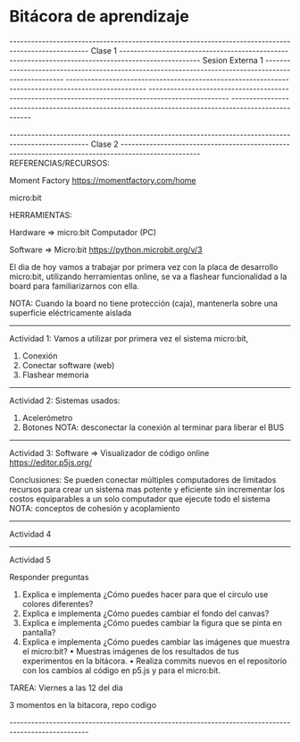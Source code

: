 # Bitácora de aprendizaje


*----------------------------------------------------------------------------------------------------*
Clase 1
*----------------------------------------------------------------------------------------------------*
Sesion Externa 1
*----------------------------------------------------------------------------------------------------*
*----------------------------------------------------------------------------------------------------*
*----------------------------------------------------------------------------------------------------*
*----------------------------------------------------------------------------------------------------*

*----------------------------------------------------------------------------------------------------*
Clase 2
*----------------------------------------------------------------------------------------------------*
REFERENCIAS/RECURSOS:

Moment Factory
https://momentfactory.com/home

micro:bit





HERRAMIENTAS:

Hardware =>
micro:bit
Computador (PC)

Software =>
Micro:bit
https://python.microbit.org/v/3


El dia de hoy vamos a trabajar por primera vez con la placa de desarrollo micro:bit, utilizando herramientas online, se va a flashear funcionalidad a la board para familiarizarnos con ella.


NOTA: Cuando la board no tiene protección (caja), mantenerla sobre una superficie eléctricamente aislada



-------------------------------------------------
Actividad 1:
Vamos a utilizar por primera vez el sistema micro:bit,
1.	Conexión
2.	Conectar software (web)
3.	Flashear memoria

-------------------------------------------------
Actividad 2:
Sistemas usados:
1.	Acelerómetro
2.	Botones
NOTA: desconectar la conexión al terminar para liberar el BUS

-------------------------------------------------
Actividad 3:
Software =>
Visualizador de código online
 https://editor.p5js.org/

Conclusiones: Se pueden conectar múltiples computadores de limitados recursos para crear un sistema mas potente y eficiente sin incrementar los costos equiparables a un solo computador que ejecute todo el sistema
NOTA: conceptos de cohesión y acoplamiento

-------------------------------------------------
Actividad 4

-------------------------------------------------
Actividad 5

Responder preguntas
  1.	Explica e implementa ¿Cómo puedes hacer para que el círculo use colores diferentes?
  2.	Explica e implementa ¿Cómo puedes cambiar el fondo del canvas?
  3.	Explica e implementa ¿Cómo puedes cambiar la figura que se pinta en pantalla?
  4.	Explica e implementa ¿Cómo puedes cambiar las imágenes que muestra el micro:bit?
  •	Muestras imágenes de los resultados de tus experimentos en la bitácora.
  •	Realiza commits nuevos en el repositorio con los cambios al código en p5.js y para el micro:bit.




TAREA:
Viernes a las 12 del dia

3 momentos en la bitacora, repo codigo

*----------------------------------------------------------------------------------------------------*
